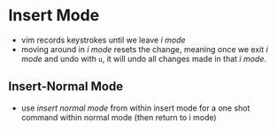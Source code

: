 
# Insert Mode
- vim records keystrokes until we leave *i mode*
- moving around in *i mode* resets the change, meaning once we exit *i mode* and undo with `u`, it will undo all changes made in that *i mode*.

## Insert-Normal Mode
- use *insert normal mode* from within insert mode for a one shot command within normal mode (then return to i mode)